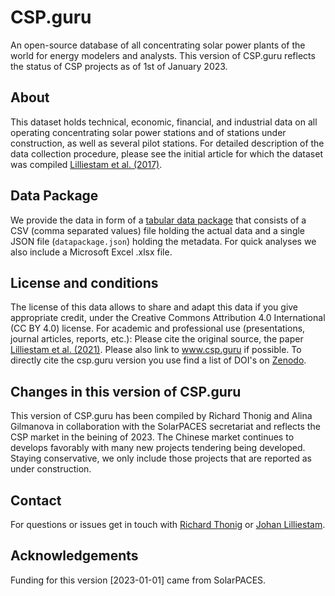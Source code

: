 # CSP.guru
An open-source database of all concentrating solar power plants of the world for energy modelers and analysts. This version of CSP.guru reflects the status of CSP projects as of 1st of January 2023.

## About
This dataset holds technical, economic, financial, and industrial data on all operating concentrating solar power stations and of stations under construction, as well as several pilot stations. For detailed description of the data collection procedure, please see the initial article for which the dataset was compiled [Lilliestam et al. (2017)](https://doi.org/10.1038/nenergy.2017.94).

## Data Package
We provide the data in form of a [tabular data package](https://frictionlessdata.io/specs/tabular-data-package/) that consists of a CSV (comma separated values) file holding the actual data and a single JSON file (`datapackage.json`) holding the metadata. For quick analyses we also include a Microsoft Excel .xlsx file.

## License and conditions
The license of this data allows to share and adapt this data if you give appropriate credit, under the Creative Commons Attribution 4.0 International (CC BY 4.0) license. For academic and professional use (presentations, journal articles, reports, etc.): Please cite the original source, the paper [Lilliestam et al. (2021)](https://doi.org/10.1080/15567249.2020.1773580). Please also link to www.csp.guru if possible. To directly cite the csp.guru version you use find a list of DOI's on [Zenodo](https://doi.org/10.5281/zenodo.1318151).

## Changes in this version of CSP.guru
This version of CSP.guru has been compiled by Richard Thonig and Alina Gilmanova in collaboration with the SolarPACES secretariat and reflects the CSP market in the beining of 2023. The Chinese market continues to develops favorably with many new projects tendering  being developed.
Staying conservative, we only include those projects that are reported as under construction.

## Contact
For questions or issues get in touch with [Richard Thonig](mailto:richard.thonig@rifs-potsdam.de) or [Johan Lilliestam](mailto:johan.lilliestam@rifs-potsdam.de).

## Acknowledgements
Funding for this version [2023-01-01] came from SolarPACES.

